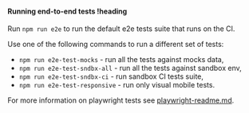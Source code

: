 <!-- .documentation/tests/running-e2e-tests.md -->
#### Running end-to-end tests !heading

Run `npm run e2e` to run the default e2e tests suite that runs on the CI.

Use one of the following commands to run a different set of tests:

- `npm run e2e-test-mocks` - run all the tests against mocks data,
- `npm run e2e-test-sndbx-all` - run all the tests against sandbox env,
- `npm run e2e-test-sndbx-ci` - run sandbox CI tests suite,
- `npm run e2e-test-responsive` - run only visual mobile tests.

For more information on playwright tests see [playwright-readme.md](/apps/golden-sample-app-e2e/playwright-readme.md).
